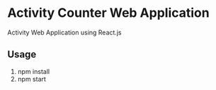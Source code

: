 # Activity Counter Web Application

Activity Web Application using React.js

## Usage

1. npm install
2. npm start
